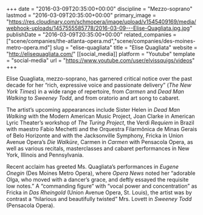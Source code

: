 +++
date = "2016-03-09T20:35:00+00:00"
discipline = "Mezzo-soprano"
lastmod = "2016-03-09T20:35:00+00:00"
primary_image = "https://res.cloudinary.com/schmopera/image/upload/v1545409169/media/webhook-uploads/1457555585778/2016-03-09---Elise-Quagliata.jpg.jpg"
publishDate = "2016-03-09T20:35:00+00:00"
related_companies = ["scene/companies/the-atlanta-opera.md","scene/companies/des-moines-metro-opera.md"]
slug = "elise-quagliata"
title = "Elise Quagliata"
website = "http://elisequagliata.com/"
[[social_media]]
platform = "Youtube"
template = "social-media"
url = "https://www.youtube.com/user/elvissquigs/videos"
+++

Elise Quagliata, mezzo-soprano, has garnered critical notice over the past decade for her “rich, expressive voice and passionate delivery” (*The New York Times*) in a wide range of repertoire, from *Carmen* and *Dead Man Walking* to *Sweeney Todd*, and from oratorio and art song to cabaret.

The artist’s upcoming appearances include Sister Helen in *Dead Man Walking* with the Modern American Music Project, Joan Clarke in American Lyric Theater’s workshop of *The Turing Project*, the Verdi *Requiem* in Brazil with maestro Fabio Mechetti and the Orquestra Filarmônica de Minas Gerais of Belo Horizonte and with the Jacksonville Symphony, Fricka in Union Avenue Opera’s *Die Walküre*, Carmen in *Carmen* with Pensacola Opera, as well as various recitals, masterclasses and cabaret performances in New York, Illinois and Pennsylvania.

Recent acclaim has greeted Ms. Quagliata’s performances in *Eugene Onegin* (Des Moines Metro Opera), where *Opera News* noted her “adorable Olga, who moved with a dancer’s grace, and deftly essayed the requisite low notes.”  A “commanding figure” with “vocal power and concentration” as Fricka in *Das Rheingold* (Union Avenue Opera, St. Louis), the artist was by contrast a “hilarious and beautifully twisted” Mrs. Lovett in *Sweeney Todd* (Pensacola Opera).
